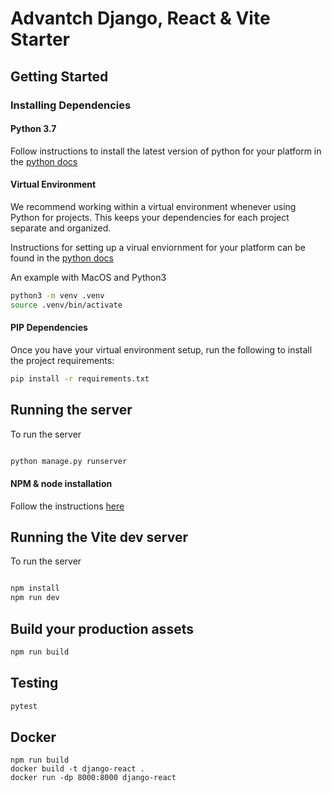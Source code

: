 # Advantch Django, React & Vite Starter

## Getting Started

### Installing Dependencies

#### Python 3.7

Follow instructions to install the latest version of python for your platform 
in the [python docs](https://docs.python.org/3/using/unix.html#getting-and-installing-the-latest-version-of-python)

#### Virtual Environment

We recommend working within a virtual environment whenever using Python for projects. 
This keeps your dependencies for each project separate and organized. 

Instructions for setting up a virual enviornment for your platform can be found in
 the [python docs](https://packaging.python.org/guides/installing-using-pip-and-virtual-environments/)

An example with MacOS and Python3

```bash
python3 -m venv .venv
source .venv/bin/activate
```
#### PIP Dependencies

Once you have your virtual environment setup, run the following to install the project requirements:

```bash
pip install -r requirements.txt
```

## Running the server

To run the server

```bash

python manage.py runserver
```

#### NPM & node installation

Follow the instructions [here](https://docs.npmjs.com/downloading-and-installing-node-js-and-npm)

## Running the Vite dev server

To run the server

```bash

npm install
npm run dev
```

## Build your production assets


```bash
npm run build
```

## Testing
```bash
pytest

```


## Docker
```
npm run build
docker build -t django-react .
docker run -dp 8000:8000 django-react
```

